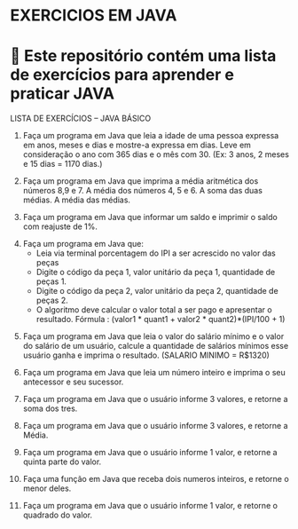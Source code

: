 # EXERCICIOS EM JAVA

# 📌 Este repositório contém uma lista de exercícios para aprender e praticar JAVA 


LISTA DE EXERCÍCIOS – JAVA BÁSICO

1. Faça um programa em Java que leia a idade de uma pessoa expressa em anos, meses e dias e
mostre-a expressa em dias. Leve em consideração o ano com 365 dias e o mês com 30. (Ex: 3 anos, 2 meses e 15 dias = 1170 dias.)

<!--

 Aqui, temos que levar em consideração a exata data de nascimento da pessoa 

 Meu Exemplo: 
        ano de nasc = 1986
        mes de nasc = 05
        dia de nasc = 16
        data atual  = 02/07/2023
        data niver 2023 = 16/05/2023 ==> exatos 37 anos 
                          16/06/2023 = 30 dias 
                          02/07/2023 = 16 dias

        soma dos dias ==> 37anos = 13.505 + 30 + 16 = 13.551 dias    


-->

2. Faça um programa em Java que imprima a média aritmética dos números 8,9 e 7. A média dos
números 4, 5 e 6. A soma das duas médias. A média das médias.
<!-- RESOLVIDO -->

3. Faça um programa em Java que informar um saldo e imprimir o saldo com reajuste de 1%.
<!-- RESOLVIDO -->

4. Faça um programa em Java que:
    - Leia via terminal porcentagem do IPI a ser acrescido no valor das peças
    - Digite o código da peça 1, valor unitário da peça 1, quantidade de peças 1.
    - Digite o código da peça 2, valor unitário da peça 2, quantidade de peças 2.
    - O algoritmo deve calcular o valor total a ser pago e apresentar o resultado.
    Fórmula : (valor1 * quant1 + valor2 * quant2)*(IPI/100 + 1)
<!-- RESOLVIDO -->

5. Faça um programa em Java que leia o valor do salário mínimo e o valor do salário de um usuário,
calcule a quantidade de salários mínimos esse usuário ganha e imprima o resultado.
(SALARIO MINIMO = R$1320)
<!-- RESOLVIDO -->

6. Faça um programa em Java que leia um número inteiro e imprima o seu
antecessor e seu sucessor.
<!-- RESOLVIDO -->

7. Faça um programa em Java  que o usuário informe 3 valores, e retorne a soma dos tres.
<!-- RESOLVIDO -->

8. Faça um programa em Java  que o usuário informe 3 valores, e retorne a Média.
<!-- RESOLVIDO -->

9. Faça um programa em Java  que o usuário informe 1 valor, e retorne a quinta parte do valor.
<!-- RESOLVIDO -->

10. Faça uma função em Java que receba dois numeros inteiros, e retorne o menor deles.
<!-- RESOLVIDO -->

11. Faça um programa em Java  que o usuário informe 1 valor, e retorne o quadrado do valor.
<!-- RESOLVIDO -->










